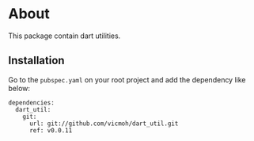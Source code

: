 # About

This package contain dart utilities.

## Installation

Go to the `pubspec.yaml` on your root
project and add the dependency like below: 

```
dependencies:
  dart_util:
    git:
      url: git://github.com/vicmoh/dart_util.git
      ref: v0.0.11
```
